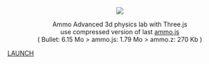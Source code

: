 <p align="center"><a href="http://lo-th.github.io/Ammo.lab/"><img src="http://lo-th.github.io/Ammo.lab/textures/logo.png"/></a></p>
<p align="center">Ammo Advanced 3d physics lab with Three.js<br>
use compressed version of last <a href="https://github.com/kripken/ammo.js">ammo.js</a><br>
( Bullet: 6.15 Mo > ammo.js: 1.79 Mo > ammo.z: 270 Kb )<br>

<a href="http://lo-th.github.io/Ammo.lab/">LAUNCH</a><br></p>
